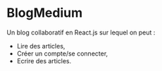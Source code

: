 # BlogMedium

Un blog collaboratif en React.js sur lequel on peut :
  - Lire des articles,
  - Créer un compte/se connecter,
  - Ecrire des articles.